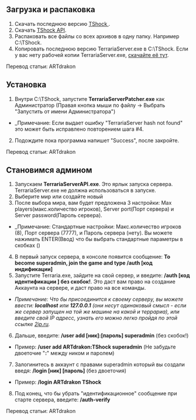 ## Загрузка и распаковка
1. Скачать последнюю версию [TShock ](https://github.com/TShock/TShock/downloads).
2. Скачать [TShock API](http://bit.ly/quNGBH).
3. Распаковать все файлы со всех архивов в одну папку. Например C:\TShock.
4. Копировать последнюю версию TerrariaServer.exe в C:\TShock. Если у вас нету рабочей копии TerrariaServer.exe, [скачайте её тут](http://www.mediafire.com/file/r72o6088tqusj0b/TerrariaServer.zip).

Перевод статьи: ARTdrakon
## Установка
1. Внутри C:\TShock, запустите **TerrariaServerPatcher.exe** как Администратор (Правая кнопка мыши по файлу -> Выбрать "Запустить от имени Администратора")
 * _Примечание: Если выдает ошибку "TerrariaServer hash not found" это может быть исправлено повторением шага #4.
2. Подождите пока программа напишет "Success", после закройте.

Перевод статьи: ARTdrakon


## Становимся админом
1. Запускаем **TerrariaServerAPI.exe**. Это ярлык запуска сервера. TerrariaServer.exe не должна использоваться в запуске.
2. Выберите мир или создайте новый
3. После выбора мира, вам будет предложена 3 настройки: Max players(макс.количество игроков), Server port(Порт сервера) и Server password(Пароль сервера).
 * _Примечание: Стандартные настройки: Макс.количество игроков (8), Порт сервера (7777), и Пароль сервера (нету). Вы можете нажимать ENTER(Ввод) что бы выбрать стандартные параметры в скобках ()
4. В первый запуск сервера, в консоле появится сообщение: **To become superadmin, join the game and type /auth [код индификации]**
5. Запустите Terraria.exe, зайдите на свой сервер, и введите: **/auth [код идентификации ] без скобок!**. Это даст вам право на создание Аккаунта на сервере, и даст право на все команды. 
 * _Примечание: Что бы присоединится к своему серверу, вы можете ввести: **localhost** или **127.0.0.1** (они несут одинаковый смысл - если же сервер запущен на той же машине на какой и террариа), или введите свой IP адресс, узнать его можно легко пройдя по этой ссылке [2ip.ru](http://www.2ip.ru/)._
6. Дальше, введите: **/user add [ник]:[пароль] superadmin** (без скобок!)
 * Пример: **/user add ARTdrakon:TShock superadmin** (Не забудьте двоеточие "**:**" между ником и паролем)
7. Залогинитесь в аккаунт с правами superadmin который вы создали введя: **/login [ник] [пароль]** (без двоеточия)
 * Пример: **/login ARTdrakon TShock**
8. Под конец, что бы убрать "идентификационное" сообщение при старте сервера, введите: **/auth-verify**

Перевод статьи: ARTdrakon